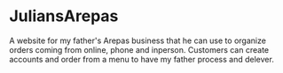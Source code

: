 # JuliansArepas

A website for my father's Arepas business that he can use to organize orders coming from online, phone and inperson. Customers can create accounts and order from a menu to have my father process and delever.
